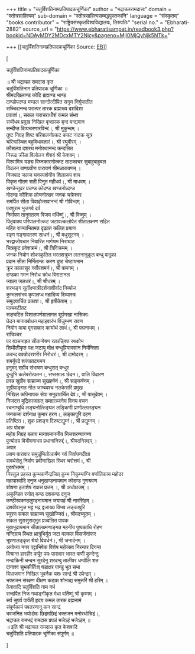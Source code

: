 +++
title = "चतुर्विंशतिनामप्रतिपादकचूर्णिका"
author = "भद्राचलरामदासः"
domain = "स्तोत्रसाहित्यम्"
sub-domain = "स्तोत्रसाहित्यसम्बद्धपुस्तकानि"
language = "संस्कृतम्"
"books contributor" = "राष्ट्रियसंस्कृतविश्वविद्यालयः, तिरुपतिः"
"serial no." = "Ebharati-2882"
source_url = "https://www.ebharatisampat.in/readbook3.php?bookid=NDAyMDY2MDcxMTY2Njcy&pageno=MjI0MjQyNjk5NTk="

+++
[[चतुर्विंशतिनामप्रतिपादकचूर्णिका	Source: [EB](https://www.ebharatisampat.in/readbook3.php?bookid=NDAyMDY2MDcxMTY2Njcy&pageno=MjI0MjQyNjk5NTk=)]]

\[














चतुर्विंशतिनामप्रतिपादकचूर्णिका


॥ श्री भद्राचल रामदास कृत  
चतुर्विंशतिनाम प्रतिपादक चूर्णिका ॥  
श्रीमदखिलाण्ड कोटि ब्रह्माण्ड भाण्ड  
दाण्डोपदण्ड मण्डल सान्दोत्दीपित सगुण निर्गुणातीत  
सच्चिदानन्द परात्पर तारक ब्रह्माख्य दशदिशा  
प्रकाशं।, सकल चराचराधीशं कमल संभव  
सचीधव प्रमुख निखिल बृन्दारक बृन्द वन्द्यमान  
सन्दीप्त दिव्यचरणारविन्दं।, श्री मुकुन्दम् ।  
तुष्ट निग्रह शिष्ट परिपालनोत्कट कपट नाटक सूत्र  
चरित्राञ्चित बहुविधावतारं।, श्री रघुवीरम् ।  
कौसल्या दशरथ मनोरथानन्द कन्दलित  
निरूढ क्रीडा विलोलन शैशवं श्री केशवम् ।  
विश्वामित्र यङ्य़ विघ्नकारणोत्कट ताटकाचर सुबाहुबाहुबल  
विदलन बाणप्रवीण पारायणं श्रीमन्नारायणम् ।  
निजपाद जलज घनस्पर्शनीय शिलारूप शाप  
विकृत गौतम सती विनुत महीधवं।, श्री माधवम् ।  
खण्डेन्तुदर प्रचण्ड कोदण्ड खण्डनोत्दण्ड  
गोदण्ड कौशिक लोचनोत्सव जनक चक्रेश्वर  
समर्पित सीता विवाहोत्सवानन्दं श्री गोविन्दम् ।  
परशुराम भुजगर्व दर्प  
निर्वापण तानुगतरण विजय वर्धिष्णुं।, श्री विष्णुम् ।  
पितृवाक्य परिपालनोत्कट जटावल्कलोपेत सीतालक्ष्मण सहित  
महित राज्याभितमत दृढव्रत कलित प्रयाण  
रङ्ग गङ्गावतरण साधनं।, श्री मधुसूदनम् ।  
भरद्वाजोपचार निवारित मार्गश्रम निराघाट  
चित्रकूट प्रवेशक्रमं।, श्री त्रिविक्रमम् ।  
जनक नियोग शोकाकुलित भरतशत्रुघ्न ललनानुकूल बन्धु पादुका  
प्रदान सीता निर्मितान्तः करण दुष्ट चेष्टायमान  
क्रूर काकासुर गर्वोपशमनं।, श्री वामनम् ।  
दण्डका गमन निरोध क्रोध विराटानल  
ज्वाला जलधरं।, श्री श्रीधरम् ।  
शरभङ्ग सुतीक्ष्णात्रीदर्शनाशीर्वाद निर्व्याज  
कुम्भलसंभव कृपालप्ध महादिव्य दिव्यास्त्र  
समुदयार्चित प्रकाशं।, श्री हृषीकेशम् ।  
पञ्चवटीतट  
सङ्घटित विशालपर्णशालागत शूर्पणखा नासिकाः  
छेदन मानावबोधन महाहवारंभ विज्रुम्भण रावण  
नियोग माया मृगसम्हार कार्यार्थ लाभं।, श्री पद्मनाभम् ।  
रात्रिञ्चर  
पर वञ्चनाहृत सीतान्वेषण रतपङ्क्ति रथक्षोभ  
शिथीलीकृत पक्ष जटायु मोक्ष बन्धुप्रियावसान निर्यन्तिता  
कबन्द वक्त्रोदरशरीर निरोधरं।, श्री दामोदरम् ।  
शबर्युपदे शपंपातटगमन  
हनुमद् सग्रीव संभाषण बन्धुरात् बन्धुर  
दुन्दुभि कलेबरोत्पतन।, सप्तसालः छेदन।, वालि विदारण  
प्रपन्न सुग्रीव साम्राज्य सुखहर्षणं।, श्री सङ्कर्षणम् ।  
सुग्रीवाङ्गत नील जाम्बवश्च नलकेसरि प्रमुख  
निखिल कपिनायक सेवा समुदयार्चित देवं।, श्री वासुदेवम् ।  
निजदत्त मुद्रिकाजाग्रत् समग्राञ्जनेय विनय वचन  
रचनाम्बुधि लङ्घनोल्ल्ङ्घित लङ्किणी प्राणोल्ललङ्घन  
जनकजा दर्शनाक्ष कुमार हरण।, लङ्कापुरि दहण  
प्रतिष्टित।, शुक प्रशङ्ग दिरुष्टद्युम्नं।, श्री प्रद्युम्नम् ।  
अग्र पोदक्र  
महोग्र निग्रह बलाय मानापमाननीय निजशरण्यागण्य  
पुण्योदय विभीषणाभय प्रधानानिरुद्दं।, श्रीमदनिरुद्दम् ।  
अपार  
लवण पारावार समुज्रुंभितोत्कर्षण गर्व निर्वापणदीक्षा  
समर्थसेतु निर्वाण प्रवीणाखिल स्थिर चरोत्तमं।, श्री  
पुरुषोत्तमम् ।  
निस्तुल प्रहस्त कुम्भकर्णेन्द्रजित् कुम्भ निकुम्भाग्नि वर्णातिकाय महोदर  
महापार्श्वादि दनुज धनुखण्डनायमान कोदण्ड गुणश्रवण  
शोषणा हताशेष राक्षस प्रजम् ।, श्री अधोक्षजम् ।  
अकुण्डित रणोत् कण्ठ दशकण्ठ दनुज  
कण्ठीरवकण्ठलुण्डनायमान जयावहं श्री नारसिंहम् ।  
दशग्रीवानुज भट्ट भद्र द्वजाख्य विभव लङ्कापुरि  
स्पुरण सकल साम्राज्य सुखोज्जितं।, श्रीमदच्युतम् ।  
सकल सुरासुराद्भुत प्रज्वलित पावक  
मुखभूदायमान सीतालक्ष्मणाङ्गत महनीय पुष्पकाधि रोहण  
नन्दिग्राम स्थित भ्रात्रुभिर्युत जटा वल्कल विसर्जनांफर  
भूषणालङ्कृत श्रेयो विवर्धनं।, श्री जनार्दनम् ।  
अयोध्या नगर पट्टाभिषेक विशेष महोत्सव निरन्तर दिगन्त  
विश्रान्त हारहीर कर्पूर पयः पारावार भारत वाणी कुन्देन्दु  
मन्दाकिनी चन्दन सुरदेनु शरदम्बु तालीवर धम्पोलि शत  
दानाश्व सुभकीर्तिःश् षडाक्षर पाण्डु भूत सभा  
विभ्राजमान निखिल भुवनैक यशः सान्द्रं श्री उपेन्द्रम् ।  
भक्तजन संरक्षण दीक्षण कटाक्ष शोभाद्य समुत्तरिं श्री हरिम् ।  
केशवादि चतुर्विंशति नाम गर्भ  
सन्दर्पित निज गथाङ्गीकृत मेधा वर्तिष्णुं श्री कृष्णम् ।  
सर्व सुपर्व पार्वती हृदय कमल तारक ब्रह्मनामं  
संपूर्णकामं पवतरणानु कन सान्द्रं  
भवजनित भयोःछेदः छिद्रमछिद्रं भक्तजन मनोरथोन्निद्रं।,  
भद्राचल रामभद्रं रामदास प्रपन्नं भजेऽहं भजेऽहम् ॥  
॥ इति श्री भद्राचल रामदास कृत केशवादि  
चतुर्विंशति प्रतिपादक चूर्णिका संपूर्णम् ॥












\]
